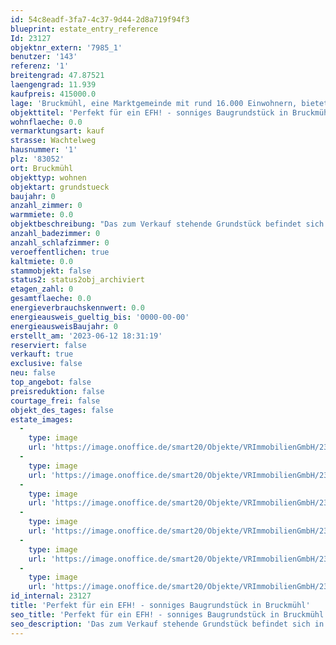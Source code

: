 ```yaml
---
id: 54c8eadf-3fa7-4c37-9d44-2d8a719f94f3
blueprint: estate_entry_reference
Id: 23127
objektnr_extern: '7985_1'
benutzer: '143'
referenz: '1'
breitengrad: 47.87521
laengengrad: 11.939
kaufpreis: 415000.0
lage: 'Bruckmühl, eine Marktgemeinde mit rund 16.000 Einwohnern, bietet sämtliche Einkaufsmöglichkeiten in fünf Ortsteilen. Kindergärten sowie die Grund- und Hauptschule sind gut erreichbar (Fußweg 10 Minuten). Auch weiterführende Schulen (Gymnasium und Realschule) sind in Bruckmühl ansässig und einfach und sicher zu erreichen. Für Pendler stehen sämtliche Verkehrsanbindungen zur Verfügung: Zugverbindung Rosenheim-Holzkirchen besteht mit S-Bahn-Vertaktung nach München (Fußweg zum Bahnhof Bruckmühl ca. 700 m). Die BAB München-Salzburg/Innsbruck kann – je nach gewünschter Fahrtrichtung – an den Auffahrten Bad Aibling, Irschenberg, Weyarn, Holzkirchen oder Hofolding genutzt werden. Apotheken, Ärzte, Zahnärzte, Friseure, schöne Gaststätten etc. finden sich in Bruckmühl, Götting, Vagen sowie weiteren Orten der Umgebung. Wander- und Radwege laden zu ausgedehnten Spaziergängen und Fahrradtouren im bayerischen Voralpenland ein. Zahlreiche Ortsvereine bieten Möglichkeiten zur Freizeitgestaltung an - das Vereinsleben in Bruckmühl hält für jedes Alter und jeden Geschmack etwas bereit.'
objekttitel: 'Perfekt für ein EFH! - sonniges Baugrundstück in Bruckmühl'
wohnflaeche: 0.0
vermarktungsart: kauf
strasse: Wachtelweg
hausnummer: '1'
plz: '83052'
ort: Bruckmühl
objekttyp: wohnen
objektart: grundstueck
baujahr: 0
anzahl_zimmer: 0
warmmiete: 0.0
objektbeschreibung: "Das zum Verkauf stehende Grundstück befindet sich in der Gemeinde Bruckmühl und hat eine Fläche von ca. 522 Quadratmetern. Hierbei handelt es sich um das Grundstück auf der westlichen Seite (Siehe Auschnitt der möglichen Bebauung). Laut genehmigten Vorbescheid besteht die Möglichkeit ein Einfamilienhaus auf dem Grundstück zu errichten. Die zukünftige Bebauung erlaubt zwei Vollgeschosse + Dachgeschoss, Satteldach, maximale Wandhöhe 6,50 Metern, Dachneigung von 27° (Firstrichtung Süd-Ost)\r\n\r\nDas Grundstück befindet sich in einer ruhigen Sackgassenstraße, die für zusätzliche Abgeschiedenheit sorgt. Der zukünftige Garten weist eine Südausrichtung aufweisen. Eine vollständige Erschließung des Grundstücks ist vorhanden.\r\n\r\nEs besteht zudem die Möglichkeit die zweite Grundstückshälfte ebenfalls zu erwerben.\r\nDadurch wäre auch eine anderweitige Bebauung möglich.\r\n\r\nSomit bietet diese Grundstück eine attraktive Möglichkeit für Familien die ihr Eigenheim nach Ihren Vorstellungen gestalten möchten."
anzahl_badezimmer: 0
anzahl_schlafzimmer: 0
veroeffentlichen: true
kaltmiete: 0.0
stammobjekt: false
status2: status2obj_archiviert
etagen_zahl: 0
gesamtflaeche: 0.0
energieverbrauchskennwert: 0.0
energieausweis_gueltig_bis: '0000-00-00'
energieausweisBaujahr: 0
erstellt_am: '2023-06-12 18:31:19'
reserviert: false
verkauft: true
exclusive: false
neu: false
top_angebot: false
preisreduktion: false
courtage_frei: false
objekt_des_tages: false
estate_images:
  -
    type: image
    url: 'https://image.onoffice.de/smart20/Objekte/VRImmobilienGmbH/23127/_451825.jpg'
  -
    type: image
    url: 'https://image.onoffice.de/smart20/Objekte/VRImmobilienGmbH/23127/_451829.jpg'
  -
    type: image
    url: 'https://image.onoffice.de/smart20/Objekte/VRImmobilienGmbH/23127/_451831.jpg'
  -
    type: image
    url: 'https://image.onoffice.de/smart20/Objekte/VRImmobilienGmbH/23127/_451833.jpg'
  -
    type: image
    url: 'https://image.onoffice.de/smart20/Objekte/VRImmobilienGmbH/23127/_451835.jpg'
  -
    type: image
    url: 'https://image.onoffice.de/smart20/Objekte/VRImmobilienGmbH/23127/0ddb9a13-d5ea-41f4-8e90-1e5cdaf83c40.jpg'
id_internal: 23127
title: 'Perfekt für ein EFH! - sonniges Baugrundstück in Bruckmühl'
seo_title: 'Perfekt für ein EFH! - sonniges Baugrundstück in Bruckmühl'
seo_description: 'Das zum Verkauf stehende Grundstück befindet sich in der Gemeinde Bruckmühl und hat eine Fläche von ca. 522 Quadratmetern. Hierbei handelt es sich um das Gru'
---
```

